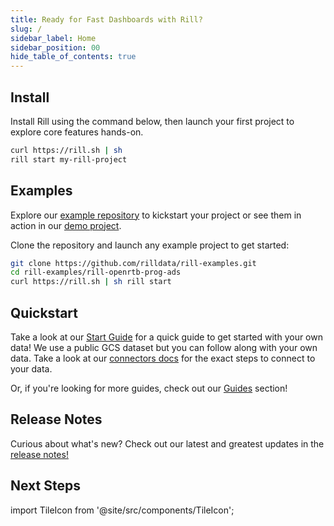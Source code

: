 ```yaml
---
title: Ready for Fast Dashboards with Rill?
slug: /
sidebar_label: Home
sidebar_position: 00
hide_table_of_contents: true
---
```


## Install 
Install Rill using the command below, then launch your first project to explore core features hands-on.

```bash
curl https://rill.sh | sh
rill start my-rill-project
```

<!-- <img src = 'https://storage.googleapis.com/prod-cdn.rilldata.com/docs/rill_hero.gif' class='rounded-gif' />
<br /> -->

##  Examples

Explore our [example repository](https://github.com/rilldata/rill-examples/) to kickstart your project or see them in action in our [demo project](https://ui.rilldata.com/demo).

<div className="tile-icon-grid">
<TileIcon
  header="Programmatic Ads / OpenRTB"
  content="Bidstream data for programmatic advertisers to optimize pricing strategies and improve campaign performance."
  link="https://ui.rilldata.com/demo/rill-openrtb-prog-ads/explore/auction_explore"
  linkLabel="Explore Demo"
  target="_blank"
  rel="noopener noreferrer"
  githubLink="https://github.com/rilldata/rill-examples/tree/main/rill-openrtb-prog-ads"
  walkthroughLink="/guides/openrtb-analytics"
/>
<TileIcon
  header="GitHub Analytics"
  content="Analyze GitHub activity to understand codebase activity, contributor productivity, and commit patterns."
  link="https://ui.rilldata.com/demo/rill-github-analytics/explore/mcp_servers_commits_explore?tr=rill-YTD&grain=week"
  linkLabel="Explore Demo"
  target="_blank"
  rel="noopener noreferrer"
  githubLink="https://github.com/rilldata/rill-examples/tree/main/rill-github-analytics"
  walkthroughLink="/guides/github-analytics"
/>
<TileIcon
  header="Cost Monitoring"
  content="Cloud infrastructure data merged with customer data to analyze bottlenecks and find efficiencies."
  link="https://ui.rilldata.com/demo/rill-cost-monitoring/explore/metrics_margin_explore"
  linkLabel="Explore Demo"
  target="_blank"
  rel="noopener noreferrer"
  githubLink="https://github.com/rilldata/rill-examples/tree/main/rill-cost-monitoring"
  walkthroughLink="/guides/cost-monitoring-analytics"
/>
<TileIcon
  header="Tutorial Project"
  content="A comprehensive tutorial project with working examples — perfect reference for newer features."
  link="https://ui.rilldata.com/demo/my-rill-tutorial/explore/advanced_explore?tr=P30D"
  linkLabel="Explore Demo"
  target="_blank"
  rel="noopener noreferrer"
  githubLink="https://github.com/rilldata/rill-examples/tree/main/my-rill-tutorial"
  walkthroughLink="/guides/rill-basics/launch"
/>
<TileIcon
  header="App Engagement"
  content="Conversion dataset for marketers and product teams to analyze funnel steps and user behavior."
  link="https://ui.rilldata.com/demo/rill-app-engagement/explore/mobile_events_explore"
  linkLabel="Explore Demo"
  target="_blank"
  rel="noopener noreferrer"
  githubLink="https://github.com/rilldata/rill-examples/tree/main/rill-app-engagement"
/>
<TileIcon
  header="Podcasting"
  content="Podcast analytics for creators and platforms to track engagement and episode performance."
  link="https://ui.rilldata.com/demo/sample-podcast-project/canvas/amplify"
  linkLabel="Explore Demo"
  target="_blank"
  rel="noopener noreferrer"
  githubLink="https://github.com/rilldata/rill-examples/tree/main/sample-podcast-project"
/>
</div>


Clone the repository and launch any example project to get started:

```bash
git clone https://github.com/rilldata/rill-examples.git
cd rill-examples/rill-openrtb-prog-ads
curl https://rill.sh | sh rill start
```

## Quickstart

Take a look at our [Start Guide](get-started/get-started.md) for a quick guide to get started with your own data! We use a public GCS dataset but you can follow along with your own data. Take a look at our [connectors docs](/connect/connect/connectors/) for the exact steps to connect to your data.

Or, if you're looking for more guides, check out our [Guides](/guides/) section!



## Release Notes

Curious about what's new? Check out our latest and greatest updates in the [release notes!](https://docs.rilldata.com/notes)



## Next Steps
import TileIcon from '@site/src/components/TileIcon';

<div className="tile-icon-grid">
<TileIcon
  header="Connect Sources"
  content="Connect to your data sources and start ingesting data into Rill for analysis."
  link="/reference/connectors/"
/>
<TileIcon
  header="Last Mile ETL"
  content="Transform and prepare your data with Rill's powerful ETL capabilities."
  link="/build/models/"
/>
<TileIcon
  header="Create Metrics Layer"
  content="Build a metrics layer to define key business metrics and KPIs."
  link="/build/metrics-view/"
/>
<TileIcon
  header="Explore Data"
  content="Use Rill's interactive data exploration tools to discover insights."
  link="/explore/dashboard-101"
/>
<TileIcon
  header="Embed Dashboard"
  content="Embed Rill dashboards into your applications and workflows."
  link="/integrate/embedding/"
/>
<TileIcon
  header="Manage Users"
  content="Set up user management and access controls for your Rill projects."
  link="/manage/user-management/"
/>
<TileIcon
  header="Deploy to Cloud"
  content="Deploy your Rill project to production and share with your team."
  link="/deploy/deploy-dashboard/"
/>
<TileIcon
  header="See Demo Project"
  content="Explore our demo projects to see Rill in action with real data."
  link="https://ui.rilldata.com/demo"
  target="_blank"
  rel="noopener noreferrer"
/>
</div>